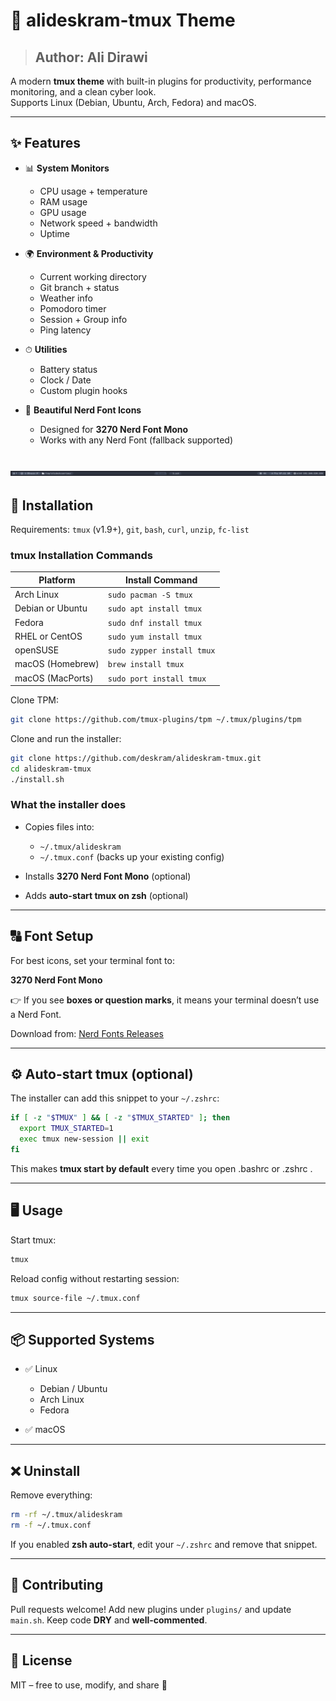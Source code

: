 # 🎨 alideskram-tmux Theme

>## **Author:** Ali Dirawi

A modern **tmux theme** with built-in plugins for productivity, performance monitoring, and a clean cyber look.  
Supports Linux (Debian, Ubuntu, Arch, Fedora) and macOS.

---

## ✨ Features

- 📊 **System Monitors**
  - CPU usage + temperature
  - RAM usage
  - GPU usage
  - Network speed + bandwidth
  - Uptime

- 🌍 **Environment & Productivity**
  - Current working directory
  - Git branch + status
  - Weather info
  - Pomodoro timer
  - Session + Group info
  - Ping latency

- ⏱ **Utilities**
  - Battery status
  - Clock / Date
  - Custom plugin hooks

- 🎨 **Beautiful Nerd Font Icons**
  - Designed for **3270 Nerd Font Mono**
  - Works with any Nerd Font (fallback supported)

![Screenshot](assets/image/screenshot.png)
---

## 🚀 Installation
Requirements: `tmux` (v1.9+), `git`, `bash`, `curl`, `unzip`, `fc-list`

### tmux Installation Commands

| Platform                | Install Command             |
|-------------------------|-----------------------------|
| Arch Linux              | `sudo pacman -S tmux`         |
| Debian or Ubuntu        | `sudo apt install tmux`       |
| Fedora                  | `sudo dnf install tmux`       |
| RHEL or CentOS          | `sudo yum install tmux`       |
| openSUSE                | `sudo zypper install tmux`    |
| macOS (Homebrew)        | `brew install tmux`           |
| macOS (MacPorts)        | `sudo port install tmux`      |


Clone TPM:

```bash
git clone https://github.com/tmux-plugins/tpm ~/.tmux/plugins/tpm
```

Clone and run the installer:

```bash
git clone https://github.com/deskram/alideskram-tmux.git
cd alideskram-tmux
./install.sh
````

### What the installer does

* Copies files into:

  * `~/.tmux/alideskram`
  * `~/.tmux.conf` (backs up your existing config)
* Installs **3270 Nerd Font Mono** (optional)
* Adds **auto-start tmux on zsh** (optional)

---

## 🔠 Font Setup

For best icons, set your terminal font to:

**3270 Nerd Font Mono**

👉 If you see **boxes or question marks**, it means your terminal doesn’t use a Nerd Font.

Download from: [Nerd Fonts Releases](https://github.com/ryanoasis/nerd-fonts/releases)

---

## ⚙️ Auto-start tmux (optional)

The installer can add this snippet to your `~/.zshrc`:

```bash
if [ -z "$TMUX" ] && [ -z "$TMUX_STARTED" ]; then
  export TMUX_STARTED=1
  exec tmux new-session || exit
fi
```

This makes **tmux start by default** every time you open .bashrc or .zshrc .

---

## 🖥️ Usage

Start tmux:

```bash
tmux
```

Reload config without restarting session:

```bash
tmux source-file ~/.tmux.conf
```

---

## 📦 Supported Systems

* ✅ Linux

  * Debian / Ubuntu
  * Arch Linux
  * Fedora
* ✅ macOS

---

## ❌ Uninstall

Remove everything:

```bash
rm -rf ~/.tmux/alideskram
rm -f ~/.tmux.conf
```

If you enabled **zsh auto-start**, edit your `~/.zshrc` and remove that snippet.

---


## 🤝 Contributing

Pull requests welcome! Add new plugins under `plugins/` and update `main.sh`.
Keep code **DRY** and **well-commented**.

---

## 📜 License

MIT – free to use, modify, and share 🚀
